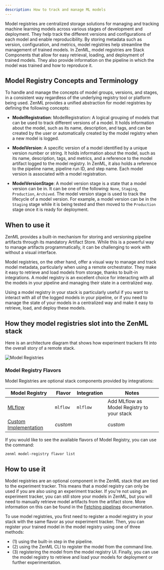 ```yaml
---
description: How to track and manage ML models
---
```


Model registries are centralized storage solutions for managing and tracking
machine learning models across various stages of development and deployment.
They help track the different versions and configurations of each model and
enable reproducibility. By storing metadata such as version, configuration, and
metrics, model registries help streamline the management of trained models. In
ZenML, model registries are Stack Components that allow for easy retrieval,
loading, and deployment of trained models. They also provide information on the
pipeline in which the model was trained and how to reproduce it.

## Model Registry Concepts and Terminology

To handle and manage the concepts of model groups, versions, and stages, in a 
consistent way regardless of the underlying registry tool or platform being used.
ZenML provides a unified abstraction for model registries by defining the
following concepts:

* **ModelRegistration**: ModelRegistration: A logical grouping of models that
    can be used to track different versions of a model. It holds information
    about the model, such as its name, description, and tags, and can be created
    by the user or automatically created by the model registry when a new model
    is logged.

* **ModelVersion**: A specific version of a model identified by a unique version
    number or string. It holds information about the model, such as its name,
    description, tags, and metrics, and a reference to the model artifact logged
    to the model registry. In ZenML, it also holds a reference to the pipeline
    name, pipeline run ID, and step name. Each model version is associated with
    a model registration.

* **ModelVersionStage**: A model version stage is a state that a model version
    can be in. It can be one of the following: `None`, `Staging`, `Production`,
    `Archived`. The model version stage is used to track the
    lifecycle of a model version. For example, a model version can be in the
    `Staging` stage while it is being tested and then moved to the `Production`
    stage once it is ready for deployment.

## When to use it

ZenML provides a built-in mechanism for storing and versioning pipeline artifacts
through its mandatory Artifact Store. While this is a powerful way to manage
artifacts programmatically, it can be challenging to work with without a visual
interface.

Model registries, on the other hand, offer a visual way to manage and track
model metadata, particularly when using a remote orchestrator. They make it
easy to retrieve and load models from storage, thanks to built-in integrations.
A model registry is an excellent choice for interacting with all the models in
your pipeline and managing their state in a centralized way.

Using a model registry in your stack is particularly useful if you want to
interact with all of the logged models in your pipeline, or if you need to
manage the state of your models in a centralized way and make it easy to
retrieve, load, and deploy these models.

## How they model registries slot into the ZenML stack

Here is an architecture diagram that shows how experiment trackers fit into the 
overall story of a remote stack.

![Model Registries](../../assets/diagrams/Remote_with_model_registry.png)

### Model Registry Flavors

Model Registries are optional stack components provided by integrations:

| Model Registry                       | Flavor   | Integration   | Notes                                                                                           |
|--------------------------------------|----------|---------------|-------------------------------------------------------------------------------------------------|
| [MLflow](./mlflow.md)                | `mlflow` | `mlflow`      | Add MLflow as Model Registry to your stack                                                      | 
| [Custom Implementation](./custom.md) | _custom_ |               | _custom_                                                                                        | Extend the Model Registry abstraction and provide your own implementation |

If you would like to see the available flavors of Model Registry, you can 
use the command:

```shell
zenml model-registry flavor list
```

## How to use it

Model registries are an optional component in the ZenML stack that are tied to
the experiment tracker. This means that a model registry can only be used if you
are also using an experiment tracker. If you're not using an experiment tracker,
you can still store your models in ZenML, but you will need to manually retrieve
model artifacts from the artifact store. More information on this can be found
in the [Fetching pipelines](../../starter-guide/pipelines/fetching-pipelines.md)
documentation.

To use model registries, you first need to register a model registry in your
stack with the same flavor as your experiment tracker. Then, you can register
your trained model in the model registry using one of three methods:
* (1) using the built-in step in the pipeline.
* (2) using the ZenML CLI to register the model from the command line.
* (3) registering the model from the model registry UI. 
Finally, you can use the model registry to retrieve and load your models for
deployment or further experimentation.